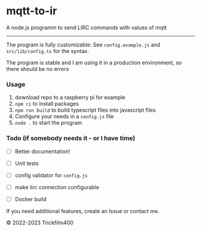 # mqtt-to-ir

A node.js programm to send LIRC commands with values of mqtt

----

The program is fully customizable: See `config.example.js` and `src/lib/config.ts` for the syntax.

The program is stable and I am using it in a production environment, so there should be no errors


### Usage

1. download repo to a raspberry pi for example
2. `npm ci` to install packages
3. `npm run build` to build typescript files into javascript files
4. Configure your needs in a `config.js` file
5. `node .` to start the program


### Todo (if somebody needs it - or I have time)

- [ ] Better documentation!
- [ ] Unit tests
- [ ] config validator for `config.js`
- [ ] make lirc connection configurable
- [ ] Docker build


If you need additional features, create an Issue or contact me.

&copy; 2022-2023 Trickfilm400 
